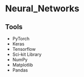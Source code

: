 # Neural_Networks

## Tools
- PyTorch
- Keras
- Tensorflow
- Sci-kit Library
- NumPy
- Matplotlib
- Pandas

